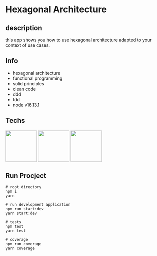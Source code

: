 # Hexagonal Architecture

## description

<p> this app shows you how to use hexagonal architecture adapted to your context of use cases. </p>

## Info

- hexagonal architecture
- functional programming
- solid principles
- clean code
- ddd
- tdd
- node v16.13.1

## Techs

<a href="https://www.typescriptlang.org/"><img src="https://upload.wikimedia.org/wikipedia/commons/thumb/4/4c/Typescript_logo_2020.svg/512px-Typescript_logo_2020.svg.png" style="height: 100px; width:100px"/></a> <a href="https://expressjs.com/"><img src="https://dkrn4sk0rn31v.cloudfront.net/uploads/2020/12/o-que-e-o-express-js.png" style="height: 100px; width:100px"/></a> <a href="https://vitest.dev/"><img src="https://avatars.githubusercontent.com/u/95747107?s=200&v=4" style="height: 100px; width:100px"/></a>

## Run Procject

```
# root directory
npm i
yarn

# run development application
npm run start:dev
yarn start:dev

# tests
npm test
yarn test

# coverage
npm run coverage
yarn coverage
```
